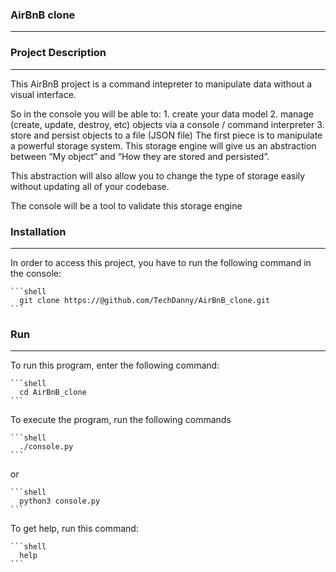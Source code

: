 ### AirBnB clone
----------------------------------------------------------------------------------------------------
### Project Description
----------------------------------------------------------------------------------------------------
This AirBnB project is a command intepreter to manipulate data without a visual interface.

So in the console you will be able to:
	1. create your data model
	2. manage (create, update, destroy, etc) objects via a console / command interpreter
	3. store and persist objects to a file (JSON file)
The first piece is to manipulate a powerful storage system. This storage engine will give us an abstraction between “My object” and “How they are stored and persisted”.

This abstraction will also allow you to change the type of storage easily without updating all of your codebase.

The console will be a tool to validate this storage engine

### Installation
---------------------------------------------------------------------------------------------------
In order to access this project, you have to run the following command in the console:

	```shell
	  git clone https://@github.com/TechDanny/AirBnB_clone.git
	```

### Run
----------------------------------------------------------------------------------------------------
To run this program, enter the following command:

    ```shell
      cd AirBnB_clone
    ```

To execute the program, run the following commands

	```shell
	  ./console.py
	```
or

	```shell
	  python3 console.py
	```

To get help, run this command:

	```shell
	  help
	```
